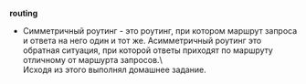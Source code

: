 **routing**

- Симметричный роутинг - это роутинг, при котором маршрут запроса и ответа на него один и тот же. Асимметричный роутинг это обратная ситуация, при которой ответы приходят по маршруту отличному от маршурта запросов.\  
Исходя из этого выполнял домашнее задание.
 
